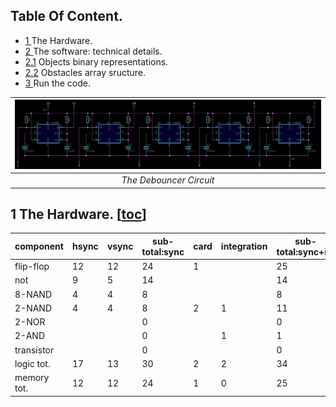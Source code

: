 ## Table Of Content.
- [1  ](https://github.com/Supaero-Computer-Science-Club/6502-game-of-GLIDER/tree/main/#1-the-hardware-toc                               ) The Hardware.
- [2  ](https://github.com/Supaero-Computer-Science-Club/6502-game-of-GLIDER/tree/main/#2-the-software-technical-details-toc             ) The software: technical details.
- [2.1](https://github.com/Supaero-Computer-Science-Club/6502-game-of-GLIDER/tree/main/#21-objects-binary-representations-toc            ) Objects binary representations.
- [2.2](https://github.com/Supaero-Computer-Science-Club/6502-game-of-GLIDER/tree/main/#22-obstacles-array-structure-toc                 ) Obstacles array sructure.
- [3  ](https://github.com/Supaero-Computer-Science-Club/6502-game-of-GLIDER/tree/main/#3-run-the-code-toc                               ) Run the code.

| ![glider-debouncer-schematics.png](https://github.com/Supaero-Computer-Science-Club/6502-game-of-GLIDER/blob/main/res/glider-debouncer-schematics.png) | 
|:--:| 
| *The Debouncer Circuit* |

## 1 The Hardware. [[toc](https://github.com/Supaero-Computer-Science-Club/6502-game-of-GLIDER/tree/main/#table-of-content)]

| component   | hsync | vsync | sub-total:sync | card | integration |  sub-total:sync+int | transceiver |  total |
|-------------|-------|-------|----------------|------|-------------|---------------------|-------------|--------|
| flip-flop   |   12  |   12  |        24      |   1  |             |          25         |             |    25  |
| not         |    9  |    5  |        14      |      |             |          14         |      49     |    63  |
| 8-NAND      |    4  |    4  |         8      |      |             |           8         |             |     8  |
| 2-NAND      |    4  |    4  |         8      |   2  |      1      |          11         |      16     |    27  |
| 2-NOR       |       |       |         0      |      |             |           0         |      18     |    18  |
| 2-AND       |       |       |         0      |      |      1      |           1         |             |     1  |
| transistor  |       |       |         0      |      |             |           0         |      32     |    32  |
| logic tot.  |   17  |   13  |        30      |   2  |      2      |          34         |     115     |   149  |
| memory tot. |   12  |   12  |        24      |   1  |      0      |          25         |       0     |    25  |

